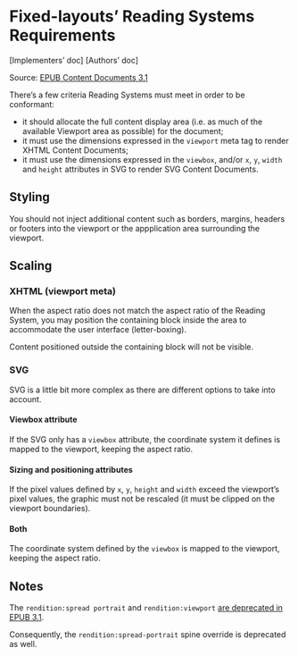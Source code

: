 # Fixed-layouts’ Reading Systems Requirements

[Implementers’ doc] [Authors’ doc]

Source: [EPUB Content Documents 3.1](http://www.idpf.org/epub/31/spec/epub-contentdocs.html#sec-fixed-layouts)

There’s a few criteria Reading Systems must meet in order to be conformant: 

- it should allocate the full content display area (i.e. as much of the available Viewport area as possible) for the document;
- it must use the dimensions expressed in the `viewport` meta tag to render XHTML Content Documents;
- it must use the dimensions expressed in the `viewbox`, and/or `x`, `y`, `width` and `height` attributes in SVG to render SVG Content Documents.

## Styling 

You should not inject additional content such as borders, margins, headers or footers into the viewport or the appplication area surrounding the viewport.

## Scaling

### XHTML (viewport meta)

When the aspect ratio does not match the aspect ratio of the Reading System, you may position the containing block inside the area to accommodate the user interface (letter-boxing).

Content positioned outside the containing block will not be visible.

### SVG

SVG is a little bit more complex as there are different options to take into account.

#### Viewbox attribute

If the SVG only has a `viewbox` attribute, the coordinate system it defines is mapped to the viewport, keeping the aspect ratio.

#### Sizing and positioning attributes

If the pixel values defined by `x`, `y`, `height` and `width` exceed the viewport’s pixel values, the graphic must not be rescaled (it must be clipped on the viewport boundaries).

#### Both

The coordinate system defined by the `viewbox` is mapped to the viewport, keeping the aspect ratio.

## Notes

The `rendition:spread portrait` and `rendition:viewport` [are deprecated in EPUB 3.1](http://www.idpf.org/epub/31/spec/epub-packages.html#app-obs-deprecated).

Consequently, the `rendition:spread-portrait` spine override is deprecated as well.
